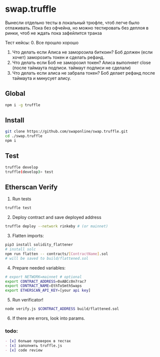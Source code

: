 # swap.truffle

Вынесли отдельно тесты в локальный трюфле, чтоб легче было отлаживать. Пока без офчейна, но можно тестировать без деплоя в ринки, чтоб не ждать пока зафейлится транза

Тест кейсы:
0. Все прошло хорошо
1. Что делать если Алиса не заморозила биткоин? Боб должен (если хочет) заморозить токен и сделать рефанд.
2. Что делать если Боб не заморозил токен? Алиса выполняет close (после таймаута подписи. таймаут подписи не сделали)
3. Что делать если алиса не забрала токен? Боб делает рефанд после таймаута и минусует алису.

## Global

```sh
npm i -g truffle
```

## Install

```sh
git clone https://github.com/swaponline/swap.truffle.git
cd ./swap.truffle
npm i
```


## Test

```sh
truffle develop
truffle(develop)> test
```

## Etherscan Verify

1. Run tests
```bash
truffle test
```
2. Deploy contract and save deployed address
```bash
truffle deploy --network rinkeby # (or mainnet)
```
3. Flatten imports:
```bash
pip3 install solidity_flattener
# install solc
npm run flatten -- contracts/[ContractName].sol
# will be saved to build/flattened.sol
```

4. Prepare needed variables:
```bash
# export NETWORK=mainnet # optional
export CONTRACT_ADDRESS=0xABCc0n7rac7
export CONTRACT_NAME=EthToSmthSwaps
export ETHERSCAN_API_KEY=[your api key]
```
5. Run verificator!
```bash
node verify.js $CONTRACT_ADDRESS build/flattened.sol
```
6. If there are errors, look into params.

### todo:

```md
- [x] больше проверок в тестах
- [x] заполнить truffle.js
- [x] code review
```
